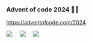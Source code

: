 
### Advent of code 2024 🎅🏼

https://adventofcode.com/2024

![](https://img.shields.io/badge/day%20📅-14-blue) &nbsp;&nbsp;&nbsp; ![](https://img.shields.io/badge/stars%20⭐-20-yellow) &nbsp;&nbsp;&nbsp; ![](https://img.shields.io/badge/days%20completed-9-red)
